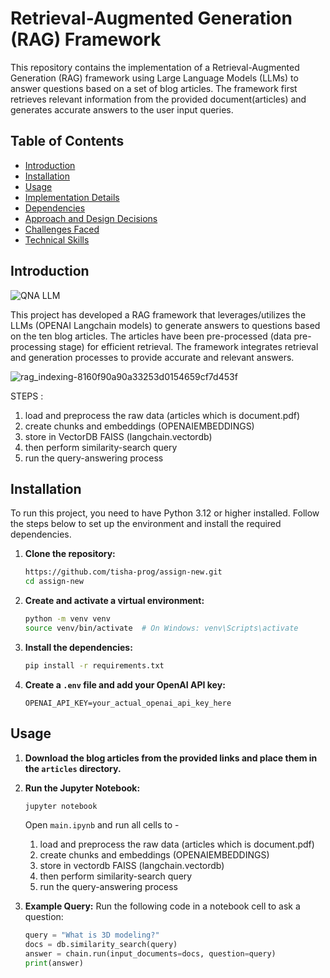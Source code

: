 # Retrieval-Augmented Generation (RAG) Framework

This repository contains the implementation of a Retrieval-Augmented Generation (RAG) framework using Large Language Models (LLMs) to answer questions based on a set of blog articles. The framework first retrieves relevant information from the provided document(articles) and generates accurate answers to the user input queries.

## Table of Contents
- [Introduction](#introduction)
- [Installation](#installation)
- [Usage](#usage)
- [Implementation Details](#implementation-details)
- [Dependencies](#dependencies)
- [Approach and Design Decisions](#approach-and-design-decisions)
- [Challenges Faced](#challenges-faced)
- [Technical Skills](#technical-skills)

## Introduction
![QNA LLM](https://github.com/tisha-prog/assign-new/assets/60807484/15448cdb-82cb-4cc6-bca5-48f32266873e)

This project has developed a RAG framework that leverages/utilizes the LLMs (OPENAI Langchain models) to generate answers to questions based on the ten blog articles. The articles have been pre-processed (data pre-processing stage) for efficient retrieval. 
The framework integrates retrieval and generation processes to provide accurate and relevant answers.

![rag_indexing-8160f90a90a33253d0154659cf7d453f](https://github.com/tisha-prog/assign-new/assets/60807484/3bc30c51-7383-4a03-aba3-36824c901883)

STEPS : 
   1. load and preprocess the raw data (articles which is document.pdf)
   2. create chunks and embeddings (OPENAIEMBEDDINGS)
   3. store in VectorDB FAISS (langchain.vectordb)
   4. then perform similarity-search query 
   5. run the query-answering process 

## Installation
To run this project, you need to have Python 3.12 or higher installed. Follow the steps below to set up the environment and install the required dependencies.

1. **Clone the repository:**
    ```bash
    https://github.com/tisha-prog/assign-new.git
    cd assign-new
    ```

2. **Create and activate a virtual environment:**
    ```bash
    python -m venv venv
    source venv/bin/activate  # On Windows: venv\Scripts\activate
    ```

3. **Install the dependencies:**
    ```bash
    pip install -r requirements.txt
    ```

4. **Create a `.env` file and add your OpenAI API key:**
    ```plaintext
    OPENAI_API_KEY=your_actual_openai_api_key_here
    ```

## Usage
1. **Download the blog articles from the provided links and place them in the `articles` directory.**

2. **Run the Jupyter Notebook:**
    ```bash
    jupyter notebook
    ```
   Open `main.ipynb` and run all cells to -

   1. load and preprocess the raw data (articles which is document.pdf)
   2. create chunks and embeddings (OPENAIEMBEDDINGS)
   3. store in vectordb FAISS (langchain.vectordb)
   4. then perform similarity-search query 
   5. run the query-answering process 

3. **Example Query:**
   Run the following code in a notebook cell to ask a question:
   ```python
   query = "What is 3D modeling?"
   docs = db.similarity_search(query)
   answer = chain.run(input_documents=docs, question=query)
   print(answer)
